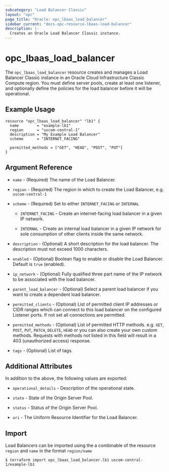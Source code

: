 ```yaml
---
subcategory: "Load Balancer Classic"
layout: "opc"
page_title: "Oracle: opc_lbaas_load_balancer"
sidebar_current: "docs-opc-resource-lbaas-load-balancer"
description: |-
  Creates an Oracle Load Balancer Classic instance.
---
```


# opc\_lbaas\_load\_balancer

The `opc_lbaas_load_balancer` resource creates and manages a Load Balancer Classic instance in an Oracle Cloud Infrastructure Classic Compute region. You must define server pools, create at least one listener, and optionally define the policies for the load balancer before it will be operational.

## Example Usage

```hcl
resource "opc_lbaas_load_balancer" "lb1" {
  name        = "example-lb1"
  region      = "uscom-central-1"
  description = "My Example Load Balancer"
  scheme      = "INTERNET_FACING"

  permitted_methods = ["GET", "HEAD", "POST", "PUT"]  
}
```

## Argument Reference

* `name` - (Required) The name of the Load Balancer.

* `region` - (Required) The region in which to create the Load Balancer, e.g. `uscom-central-1`

* `scheme` - (Required) Set to either `INTERNET_FACING` or `INTERNAL`

  - `INTERNET_FACING` - Create an internet-facing load balancer in a given IP network.

  - `INTERNAL` - Create an internal load balancer in a given IP network for sole consumption of other clients inside the same network.

* `description` - (Optional) A short description for the load balancer. The description must not exceed 1000 characters.

* `enabled` - (Optional) Boolean flag to enable or disable the Load Balancer. Default is `true` (enabled).

* `ip_network` - (Optional) Fully qualified three part name of the IP network to be associated with the load balancer.

* `parent_load_balancer` - (Optional) Select a parent load balancer if you want to create a dependent load balancer.

* `permitted_clients` - (Optional) List of permitted client IP addresses or CIDR ranges which can connect to this load balancer on the configured Listener ports. If not set all connections are permitted.

* `permitted_methods` - (Optional) List of permitted HTTP methods. e.g. `GET`, `POST`, `PUT`, `PATCH`, `DELETE`, `HEAD` or you can also create your own custom methods. Requests with methods not listed in this field will result in a 403 (unauthorized access) response.

* `tags` - (Optional) List of tags.

## Additional Attributes

In addition to the above, the following values are exported:

* `operational_details` - Description of the operational state.

* `state` - State of the Origin Server Pool.

* `status` - Status of the Origin Server Pool.

* `uri` - The Uniform Resource Identifier for the Load Balancer.

## Import

Load Balancers can be imported using the a combinable of the resource `region` and `name` in the format `region/name`

```shell
$ terraform import opc_lbaas_load_balancer.lb1 uscom-central-1/example-lb1
```
